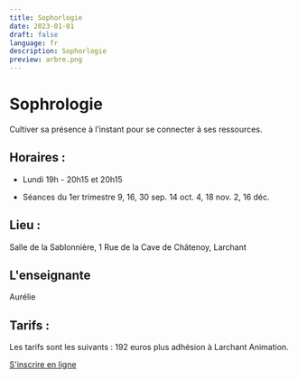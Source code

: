 ```yaml
---
title: Sophorlogie
date: 2023-01-01
draft: false
language: fr
description: Sophorlogie
preview: arbre.png
---
```

# Sophrologie

Cultiver sa présence à l’instant pour se connecter à ses ressources.

## Horaires :

- Lundi 19h - 20h15 et 20h15

- Séances du 1er trimestre 9, 16, 30 sep. 14 oct. 4, 18 nov. 2, 16 déc.

## Lieu :
Salle de la Sablonnière, 1 Rue de la Cave de Châtenoy, Larchant

## L'enseignante

Aurélie


## Tarifs :

Les tarifs sont les suivants : 192 euros plus adhésion à Larchant Animation.


<div > 
          <a href="https://larchant-animation.s2.yapla.com/fr/ateliers-adultes-2024-2025-14141" class="items-center px-6 py-3 border border-transparent text-base font-medium rounded-md shadow-sm text-white bg-indigo-500 hover:bg-indigo-800 focus:outline-none focus:ring-2 focus:ring-offset-2 focus:ring-indigo-500 ">
            S'inscrire en ligne
          </a>
          
</div>

